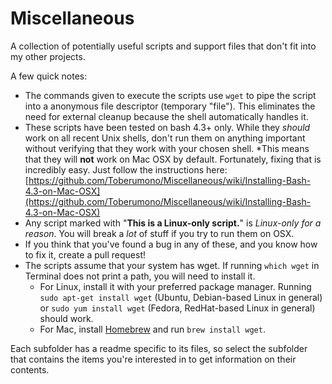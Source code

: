 # Miscellaneous
A collection of potentially useful scripts and support files that don't fit into my other projects.

A few quick notes:

* The commands given to execute the scripts use `wget` to pipe the script into a anonymous file descriptor (temporary "file").  This eliminates the need for external cleanup because the shell automatically handles it.
* These scripts have been tested on bash 4.3+ only.  While they *should* work on all recent Unix shells, don't run them on anything important without verifying that they work with your chosen shell.
  *This means that they will **not** work on Mac OSX by default.  Fortunately, fixing that is incredibly easy.  Just follow the instructions here: [https://github.com/Toberumono/Miscellaneous/wiki/Installing-Bash-4.3-on-Mac-OSX](https://github.com/Toberumono/Miscellaneous/wiki/Installing-Bash-4.3-on-Mac-OSX)
* Any script marked with "**This is a Linux-only script.**" is *Linux-only for a reason*.  You will break a *lot* of stuff if you try to run them on OSX.
* If you think that you've found a bug in any of these, and you know how to fix it, create a pull request!
* The scripts assume that your system has wget.  If running `which wget` in Terminal does not print a path, you will need to install it.
  + For Linux, install it with your preferred package manager.  Running `sudo apt-get install wget` (Ubuntu, Debian-based Linux in general) or `sudo yum install wget` (Fedora, RedHat-based Linux in general) should work.
  + For Mac, install [Homebrew](http://brew.sh) and run `brew install wget`.

Each subfolder has a readme specific to its files, so select the subfolder that contains the items you're interested in to get information on their contents.
